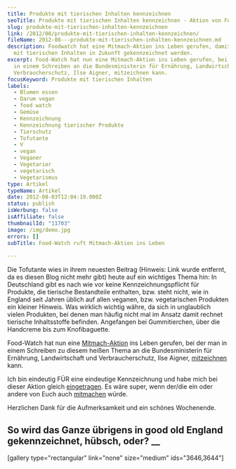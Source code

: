 ```yaml
---
title: Produkte mit tierischen Inhalten kennzeichnen
seoTitle: Produkte mit tierischen Inhalten kennzeichnen - Aktion von Foodwatch
slug: produkte-mit-tierischen-inhalten-kennzeichnen
link: /2012/08/produkte-mit-tierischen-inhalten-kennzeichnen/
fileName: 2012-08---produkte-mit-tierischen-inhalten-kennzeichnen.md
description: Foodwatch hat eine Mitmach-Aktion ins Leben gerufen, damit Produkte
  mit tierischen Inhalten in Zukunft gekennzeichnet werden.
excerpt: Food-Watch hat nun eine Mitmach-Aktion ins Leben gerufen, bei der man
  in einem Schreiben an die Bundesministerin für Ernährung, Landwirtschaft und
  Verbraucherschutz, Ilse Aigner, mitzeichnen kann.
focusKeyword: Produkte mit tierischen Inhalten
labels:
  - Blumen essen
  - Darum vegan
  - food watch
  - Gemüse
  - Kennzeichnung
  - Kennzeichnung tierischer Produkte
  - Tierschutz
  - Tofutante
  - V
  - vegan
  - Veganer
  - Vegetarier
  - vegetarisch
  - Vegetarismus
type: Artikel
typeName: Artikel
date: 2012-08-03T12:04:19.000Z
status: publish
isWerbung: false
isAffiliate: false
thumbnailId: "11703"
image: /img/demo.jpg
errors: []
subTitle: Food-Watch ruft Mitmach-Aktion ins Leben
  
---
```


Die Tofutante wies in ihrem neuesten Beitrag (Hinweis: Link wurde entfernt, da
es diesen Blog nicht mehr gibt) heute auf ein wichtiges Thema hin: In
Deutschland gibt es nach wie vor keine Kennzeichnungspflicht für Produkte, die
tierische Bestandteile enthalten, bzw. steht nicht, wie in England seit Jahren
üblich auf allen veganen, bzw. vegetarischen Produkten ein kleiner Hinweis. Was
wirklich wichtig währe, da sich in unglaublich vielen Produkten, bei denen man
häufig nicht mal im Ansatz damit rechnet tierische Inhaltsstoffe befinden.
Angefangen bei Gummitierchen, über die Handcreme bis zum Knofibaguette.

Food-Watch hat nun eine
[Mitmach-Aktion](http://foodwatch.de/kampagnen__themen/vegetarismus_veganismus/e_mail_aktion/index_ger.html)
ins Leben gerufen, bei der man in einem Schreiben zu diesem heißen Thema an die
Bundesministerin für Ernährung, Landwirtschaft und Verbraucherschutz, Ilse
Aigner,
[mitzeichnen](http://foodwatch.de/kampagnen__themen/vegetarismus_veganismus/e_mail_aktion/index_ger.html)
kann.

Ich bin eindeutig FÜR eine eindeutige Kennzeichnung und habe mich bei dieser
Aktion gleich
[eingetragen](http://foodwatch.de/kampagnen__themen/vegetarismus_veganismus/e_mail_aktion/index_ger.html).
Es wäre super, wenn der/die ein oder andere von Euch auch
[mitmachen](http://foodwatch.de/kampagnen__themen/vegetarismus_veganismus/e_mail_aktion/index_ger.html)
würde.

Herzlichen Dank für die Aufmerksamkeit und ein schönes Wochenende.

## So wird das Ganze übrigens in good old England gekennzeichnet, hübsch, oder? \_\_

[gallery type="rectangular" link="none" size="medium" ids="3646,3644"]

  